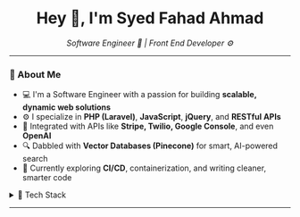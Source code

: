 <h1 align="center">Hey 👋, I'm Syed Fahad Ahmad</h1>

<p align="center">
  <em>Software Engineer 🧠 | Front End Developer ⚙️</em>
</p>

<!-- <p align="center">
  <img src="https://media.giphy.com/media/l0MYEqEzwMWFCg8rm/giphy.gif" width="200" alt="SpongeBob Coding"/>
</p> -->




---

### 🚀 About Me

- 💻 I'm a Software Engineer with a passion for building **scalable, dynamic web solutions**
- ⚙️ I specialize in **PHP (Laravel)**, **JavaScript**, **jQuery**, and **RESTful APIs**
- 🔗 Integrated with APIs like **Stripe, Twilio, Google Console**, and even **OpenAI**
- 🔍 Dabbled with **Vector Databases (Pinecone)** for smart, AI-powered search
- 🔁 Currently exploring **CI/CD**, containerization, and writing cleaner, smarter code


<details>
<summary>🧰 Tech Stack </summary>
<br>
<p align="center">
  <img src="https://img.shields.io/badge/PHP-777BB4?style=for-the-badge&logo=php&logoColor=white" alt="PHP">
  <img src="https://img.shields.io/badge/Laravel-FF2D20?style=for-the-badge&logo=laravel&logoColor=white" alt="Laravel">
  <img src="https://img.shields.io/badge/React-00D1F7?style=for-the-badge&logo=react&logoColor=white" alt="React JS">
  <img src="https://img.shields.io/badge/MySQL-4479A1?style=for-the-badge&logo=mysql&logoColor=white" alt="MySQL">
  <img src="https://img.shields.io/badge/Third%20Party%20API%20Integrations-192F43" alt="Third Party API">
  <img src="https://img.shields.io/badge/RestFul%20APIs-192F43" alt="RestFull APIs">
  <img src="https://img.shields.io/badge/AI%20Integrations-000000?style=for-the-badge&logo=openai&logoColor=white" alt="AI Integrations in Application">
  <img src="https://img.shields.io/badge/Tailwind_CSS-38B2AC?style=for-the-badge&logo=tailwind-css&logoColor=white" alt="Tailwind CSS">
</p>
</details>

---